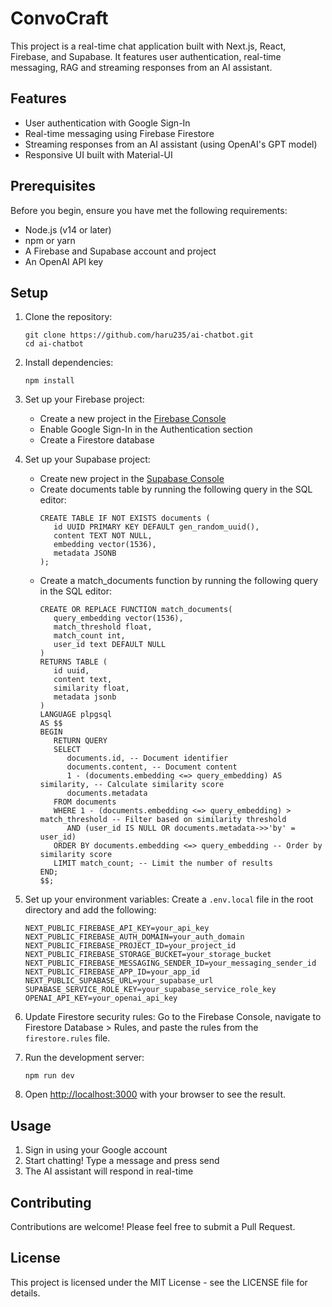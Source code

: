 # ConvoCraft

This project is a real-time chat application built with Next.js, React, Firebase, and Supabase. It features user authentication, real-time messaging, RAG and streaming responses from an AI assistant.

## Features

- User authentication with Google Sign-In
- Real-time messaging using Firebase Firestore
- Streaming responses from an AI assistant (using OpenAI's GPT model)
- Responsive UI built with Material-UI

## Prerequisites

Before you begin, ensure you have met the following requirements:

- Node.js (v14 or later)
- npm or yarn
- A Firebase and Supabase account and project
- An OpenAI API key

## Setup

1. Clone the repository:

   ```
   git clone https://github.com/haru235/ai-chatbot.git
   cd ai-chatbot
   ```

2. Install dependencies:

   ```
   npm install
   ```

3. Set up your Firebase project:

   - Create a new project in the [Firebase Console](https://console.firebase.google.com/)
   - Enable Google Sign-In in the Authentication section
   - Create a Firestore database
  
4. Set up your Supabase project:

   - Create new project in the [Supabase Console](https://supabase.com/dashboard/projects)
   - Create documents table by running the following query in the SQL editor:
     ```
     CREATE TABLE IF NOT EXISTS documents (
        id UUID PRIMARY KEY DEFAULT gen_random_uuid(),
        content TEXT NOT NULL,
        embedding vector(1536),
        metadata JSONB
     );
     ```
   - Create a match_documents function by running the following query in the SQL editor:
     ```
     CREATE OR REPLACE FUNCTION match_documents(
        query_embedding vector(1536),
        match_threshold float,
        match_count int,
        user_id text DEFAULT NULL
     )
     RETURNS TABLE (
        id uuid,
        content text,
        similarity float,
        metadata jsonb
     )
     LANGUAGE plpgsql
     AS $$
     BEGIN
        RETURN QUERY
        SELECT
           documents.id, -- Document identifier
           documents.content, -- Document content
           1 - (documents.embedding <=> query_embedding) AS similarity, -- Calculate similarity score
           documents.metadata
        FROM documents
        WHERE 1 - (documents.embedding <=> query_embedding) > match_threshold -- Filter based on similarity threshold 
           AND (user_id IS NULL OR documents.metadata->>'by' = user_id)
        ORDER BY documents.embedding <=> query_embedding -- Order by similarity score
        LIMIT match_count; -- Limit the number of results
     END;
     $$;
     ```

4. Set up your environment variables:
   Create a `.env.local` file in the root directory and add the following:

   ```
   NEXT_PUBLIC_FIREBASE_API_KEY=your_api_key
   NEXT_PUBLIC_FIREBASE_AUTH_DOMAIN=your_auth_domain
   NEXT_PUBLIC_FIREBASE_PROJECT_ID=your_project_id
   NEXT_PUBLIC_FIREBASE_STORAGE_BUCKET=your_storage_bucket
   NEXT_PUBLIC_FIREBASE_MESSAGING_SENDER_ID=your_messaging_sender_id
   NEXT_PUBLIC_FIREBASE_APP_ID=your_app_id
   NEXT_PUBLIC_SUPABASE_URL=your_supabase_url
   SUPABASE_SERVICE_ROLE_KEY=your_supabase_service_role_key
   OPENAI_API_KEY=your_openai_api_key
   ```

5. Update Firestore security rules:
   Go to the Firebase Console, navigate to Firestore Database > Rules, and paste the rules from the `firestore.rules` file.

6. Run the development server:

   ```
   npm run dev
   ```

7. Open [http://localhost:3000](http://localhost:3000) with your browser to see the result.

## Usage

1. Sign in using your Google account
2. Start chatting! Type a message and press send
3. The AI assistant will respond in real-time

## Contributing

Contributions are welcome! Please feel free to submit a Pull Request.

## License

This project is licensed under the MIT License - see the LICENSE file for details.

